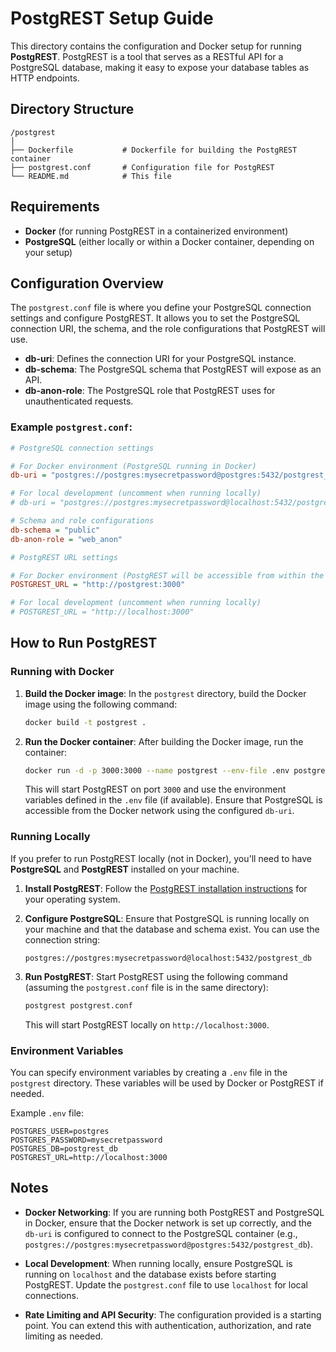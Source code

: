# PostgREST Setup Guide

This directory contains the configuration and Docker setup for running **PostgREST**. PostgREST is a tool that serves as a RESTful API for a PostgreSQL database, making it easy to expose your database tables as HTTP endpoints.

## Directory Structure

```
/postgrest
│
├── Dockerfile           # Dockerfile for building the PostgREST container
├── postgrest.conf       # Configuration file for PostgREST
└── README.md            # This file
```

## Requirements

- **Docker** (for running PostgREST in a containerized environment)
- **PostgreSQL** (either locally or within a Docker container, depending on your setup)

## Configuration Overview

The `postgrest.conf` file is where you define your PostgreSQL connection settings and configure PostgREST. It allows you to set the PostgreSQL connection URI, the schema, and the role configurations that PostgREST will use.

- **db-uri**: Defines the connection URI for your PostgreSQL instance.
- **db-schema**: The PostgreSQL schema that PostgREST will expose as an API.
- **db-anon-role**: The PostgreSQL role that PostgREST uses for unauthenticated requests.

### Example `postgrest.conf`:

```ini
# PostgreSQL connection settings

# For Docker environment (PostgreSQL running in Docker)
db-uri = "postgres://postgres:mysecretpassword@postgres:5432/postgrest_db"

# For local development (uncomment when running locally)
# db-uri = "postgres://postgres:mysecretpassword@localhost:5432/postgrest_db"

# Schema and role configurations
db-schema = "public"
db-anon-role = "web_anon"

# PostgREST URL settings

# For Docker environment (PostgREST will be accessible from within the Docker network)
POSTGREST_URL = "http://postgrest:3000"

# For local development (uncomment when running locally)
# POSTGREST_URL = "http://localhost:3000"
```

## How to Run PostgREST

### Running with Docker

1. **Build the Docker image**:
   In the `postgrest` directory, build the Docker image using the following command:

   ```bash
   docker build -t postgrest .
   ```

2. **Run the Docker container**:
   After building the Docker image, run the container:

   ```bash
   docker run -d -p 3000:3000 --name postgrest --env-file .env postgrest
   ```

   This will start PostgREST on port `3000` and use the environment variables defined in the `.env` file (if available). Ensure that PostgreSQL is accessible from the Docker network using the configured `db-uri`.

### Running Locally

If you prefer to run PostgREST locally (not in Docker), you'll need to have **PostgreSQL** and **PostgREST** installed on your machine.

1. **Install PostgREST**:
   Follow the [PostgREST installation instructions](https://postgrest.org/en/stable/install.html) for your operating system.

2. **Configure PostgreSQL**:
   Ensure that PostgreSQL is running locally on your machine and that the database and schema exist. You can use the connection string:

   ```
   postgres://postgres:mysecretpassword@localhost:5432/postgrest_db
   ```

3. **Run PostgREST**:
   Start PostgREST using the following command (assuming the `postgrest.conf` file is in the same directory):

   ```bash
   postgrest postgrest.conf
   ```

   This will start PostgREST locally on `http://localhost:3000`.

### Environment Variables

You can specify environment variables by creating a `.env` file in the `postgrest` directory. These variables will be used by Docker or PostgREST if needed.

Example `.env` file:
```
POSTGRES_USER=postgres
POSTGRES_PASSWORD=mysecretpassword
POSTGRES_DB=postgrest_db
POSTGREST_URL=http://localhost:3000
```

## Notes

- **Docker Networking**: If you are running both PostgREST and PostgreSQL in Docker, ensure that the Docker network is set up correctly, and the `db-uri` is configured to connect to the PostgreSQL container (e.g., `postgres://postgres:mysecretpassword@postgres:5432/postgrest_db`).
  
- **Local Development**: When running locally, ensure PostgreSQL is running on `localhost` and the database exists before starting PostgREST. Update the `postgrest.conf` file to use `localhost` for local connections.

- **Rate Limiting and API Security**: The configuration provided is a starting point. You can extend this with authentication, authorization, and rate limiting as needed.
